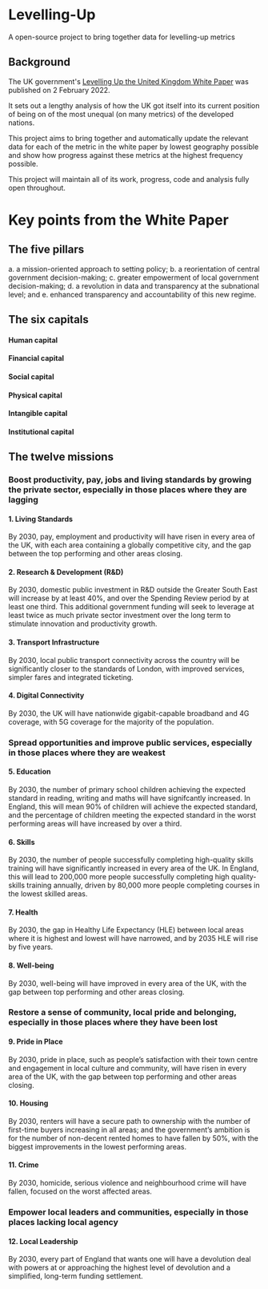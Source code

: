 # Levelling-Up
A open-source project to bring together data for levelling-up metrics

## Background
The UK government's [Levelling Up the United Kingdom White Paper](https://www.gov.uk/government/publications/levelling-up-the-united-kingdom) was published on 2 February 2022.

It sets out a lengthy analysis of how the UK got itself into its current position of being on of the most unequal (on many metrics) of the developed nations.

This project aims to bring together and automatically update the relevant data for each of the metric in the white paper by lowest geography possible and show how progress against these metrics at the highest frequency possible.

This project will maintain all of its work, progress, code and analysis fully open throughout.

# Key points from the White Paper

## The five pillars

a. a mission-oriented approach to setting policy;
b. a reorientation of central government decision-making;
c. greater empowerment of local government decision-making;
d. a revolution in data and transparency at the subnational level; and
e. enhanced transparency and accountability of this new regime.



## The six capitals

#### Human capital

#### Financial capital

#### Social capital

#### Physical capital

#### Intangible capital

#### Institutional capital



## The twelve missions

### Boost productivity, pay, jobs and living standards by growing the private sector, especially in those places where they are lagging

#### 1. Living Standards
By 2030, pay, employment and productivity will have risen in every area of the UK, with each area containing a globally competitive city, and the gap between the top performing and other areas closing.

#### 2. Research & Development (R&D)
By 2030, domestic public investment in R&D outside the Greater South East will increase by at least 40%, and over the Spending Review period by at least one third. This additional government funding will seek to leverage at least twice as much private sector investment over the long term to stimulate innovation and productivity growth.

#### 3. Transport Infrastructure
By 2030, local public transport connectivity across the country will be significantly closer to the standards of London, with improved services, simpler fares and integrated ticketing.

#### 4. Digital Connectivity
By 2030, the UK will have nationwide gigabit-capable broadband and 4G coverage, with 5G coverage for the majority of the population.

### Spread opportunities and improve public services, especially in those places where they are weakest

#### 5. Education
By 2030, the number of primary school children achieving the expected standard in reading, writing and maths will have signifcantly increased. In England, this will mean 90% of children will achieve the expected standard, and the percentage of children meeting the expected standard in the worst performing areas will have increased by over a third.

#### 6. Skills
By 2030, the number of people successfully completing high-quality skills training will have significantly increased in every area of the UK. In England, this will lead to 200,000 more people successfully completing high quality-skills training annually, driven by 80,000 more people completing courses in the lowest skilled areas.

#### 7. Health
By 2030, the gap in Healthy Life Expectancy (HLE) between local areas where it is highest and lowest will have narrowed, and by 2035 HLE will rise by five years.

#### 8. Well-being
By 2030, well-being will have improved in every area of the UK, with the gap between top performing and other areas closing.

### Restore a sense of community, local pride and belonging, especially in those places where they have been lost

#### 9. Pride in Place
By 2030, pride in place, such as people’s satisfaction with their town centre and engagement in local culture and community, will have risen in every area of the UK, with the gap between top performing and other areas closing.

#### 10. Housing
By 2030, renters will have a secure path to ownership with the number of first-time buyers increasing in all areas; and the government’s ambition is for the number of non-decent rented homes to have fallen by 50%, with the biggest improvements in the lowest performing areas.

#### 11. Crime
By 2030, homicide, serious violence and neighbourhood crime will have fallen, focused on the worst affected areas.

### Empower local leaders and communities, especially in those places lacking local agency

#### 12. Local Leadership
By 2030, every part of England that wants one will have a devolution deal with powers at or approaching the highest level of devolution and a simplified, long-term funding settlement.
